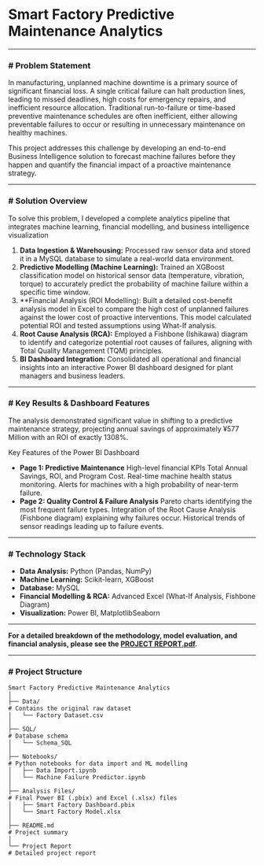 # Smart Factory Predictive Maintenance Analytics

---

### # Problem Statement

In manufacturing, unplanned machine downtime is a primary source of significant financial loss. A single critical failure can halt production lines, leading to missed deadlines, high costs for emergency repairs, and inefficient resource allocation. Traditional run-to-failure or time-based preventive maintenance schedules are often inefficient, either allowing preventable failures to occur or resulting in unnecessary maintenance on healthy machines.

This project addresses this challenge by developing an end-to-end Business Intelligence solution to forecast machine failures before they happen and quantify the financial impact of a proactive maintenance strategy.

---

### # Solution Overview

To solve this problem, I developed a complete analytics pipeline that integrates machine learning, financial modelling, and business intelligence visualization

1.  **Data Ingestion & Warehousing:** Processed raw sensor data and stored it in a MySQL database to simulate a real-world data environment.
2.  **Predictive Modelling (Machine Learning):** Trained an XGBoost classification model on historical sensor data (temperature, vibration, torque) to accurately predict the probability of machine failure within a specific time window.
3.  **Financial Analysis (ROI Modelling): Built a detailed cost-benefit analysis model in Excel to compare the high cost of unplanned failures against the lower cost of proactive interventions. This model calculated potential ROI and tested assumptions using What-If analysis.
4.  **Root Cause Analysis (RCA):** Employed a Fishbone (Ishikawa) diagram to identify and categorize potential root causes of failures, aligning with Total Quality Management (TQM) principles.
5.  **BI Dashboard Integration:** Consolidated all operational and financial insights into an interactive Power BI dashboard designed for plant managers and business leaders.

---

### # Key Results & Dashboard Features

The analysis demonstrated significant value in shifting to a predictive maintenance strategy, projecting annual savings of approximately ¥577 Million with an ROI of exactly 1308%.

Key Features of the Power BI Dashboard

 * **Page 1: Predictive Maintenance**
     High-level financial KPIs Total Annual Savings, ROI, and Program Cost.
     Real-time machine health status monitoring.
     Alerts for machines with a high probability of near-term failure.
 * **Page 2: Quality Control & Failure Analysis**
     Pareto charts identifying the most frequent failure types.
     Integration of the Root Cause Analysis (Fishbone diagram) explaining why failures occur.
     Historical trends of sensor readings leading up to failure events.

---

### # Technology Stack

 * **Data Analysis:** Python (Pandas, NumPy)
 * **Machine Learning:** Scikit-learn, XGBoost
 * **Database:** MySQL
 * **Financial Modelling & RCA:** Advanced Excel (What-If Analysis, Fishbone Diagram)
 * **Visualization:** Power BI, MatplotlibSeaborn

---

**For a detailed breakdown of the methodology, model evaluation, and financial analysis, please see the [PROJECT REPORT.pdf](https://github.com/user-attachments/files/22232328/PROJECT.REPORT.pdf).**

---

### # Project Structure

```plaintext
Smart Factory Predictive Maintenance Analytics
│
├── Data/                                                                # Contains the original raw dataset
│   └── Factory Dataset.csv
│
├── SQL/                                                                 # Database schema
│   └── Schema_SQL
│
├── Notebooks/                                                           # Python notebooks for data import and ML modelling
│   ├── Data Import.ipynb
│   └── Machine Failure Predictor.ipynb
│
├── Analysis Files/                                                      # Final Power BI (.pbix) and Excel (.xlsx) files
│   ├── Smart Factory Dashboard.pbix
│   └── Smart Factory Model.xlsx
│
├── README.md                                                            # Project summary
│
└── Project Report                                                       # Detailed project report
